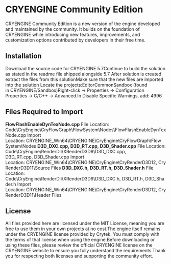 # CRYENGINE Community Edition
CRYENGINE Community Edition is a new version of the engine developed and maintained by the community. It builds on the foundation of CRYENGINE while introducing new features, improvements, and customization options contributed by developers in their free time.
## Installation&nbsp;
Download the source code for CRYENGINE 5.7Continue to build the solution as stated in the readme file shipped alongside 5.7
After solution is created extract the files from this solutionMake sure that the new files are imported into the solution
Locate the projects:EditorCommonSandbox&nbsp;(found in&nbsp;CRYENGINE/Sandbox)Right-click →&nbsp;Properties&nbsp;→&nbsp;Configuration Properties&nbsp;→&nbsp;C/C++&nbsp;→&nbsp;Advanced.In&nbsp;Disable Specific Warnings, add: 4996
## Files Required to Import
**__FlowFlashEnableDynTexNode.cpp__**
File Location: Code\CryEngine\CryFlowGraph\FlowSystem\Nodes\FlowFlashEnableDynTexNode.cpp
Import Location:&nbsp;CRYENGINE_Win64\CRYENGINE\CryEngine\CryFlowGraph\Flow System\Nodes
**__D3D_DXC.cpp, D3D_RT.cpp,&nbsp;D3D_Shader.cpp__**
File Location: Code\CryEngine\RenderDll\XRenderD3D9\D3D_DXC.cpp, D3D_RT.cpp,&nbsp;D3D_Shader.cpp
Import Location:&nbsp;CRYENGINE_Win64\CRYENGINE\CryEngine\CryRenderD3D12,&nbsp;CryRenderD3D11\Source Files
**__D3D_DXC.h,&nbsp;D3D_RT.h,&nbsp;D3D_Shader.h__**
File Location: Code\CryEngine\RenderDll\XRenderD3D9\D3D_DXC.h,&nbsp;D3D_RT.h,&nbsp;D3D_Shader.h
Import Location:&nbsp;CRYENGINE_Win64\CRYENGINE\CryEngine\CryRenderD3D12,&nbsp;CryRenderD3D11\Header Files
## License&nbsp;
All files provided here are licensed under the MIT License, meaning you are free to use them in your own projects at no cost.The engine itself remains under the CRYENGINE license provided by Crytek. You must comply with the terms of that license when using the engine.Before downloading or using these files, please review the official CRYENGINE license on the CRYENGINE website&nbsp;to ensure you fully understand the requirements.Thank you for respecting both licenses and supporting the community effort.
